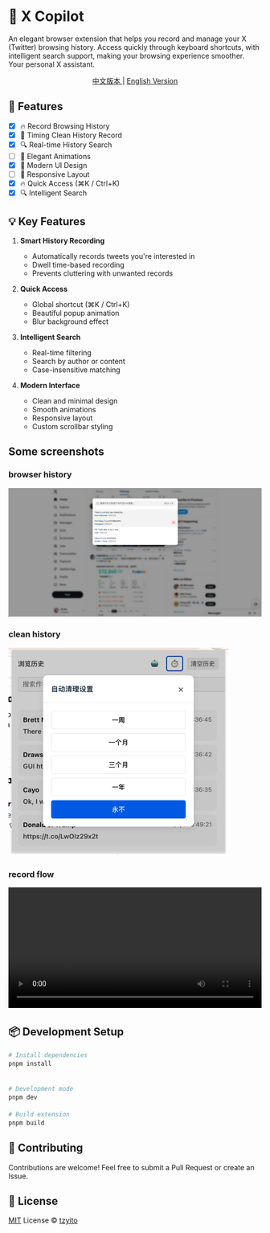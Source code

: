 # 🌟 X Copilot

An elegant browser extension that helps you record and manage your X (Twitter) browsing history. Access quickly through keyboard shortcuts, with intelligent search support, making your browsing experience smoother. Your personal X assistant.

<div align="center">
    <a href="./README.zh-CN.md">
        中文版本
    </a>
    |
    <a href="./README.en-US.md">
        English Version
    </a>
</div>

## 🚀 Features

- [x] 🔥 Record Browsing History
- [x] 🎯 Timing Clean History Record
- [x] 🔍 Real-time History Search
- [ ] 💫 Elegant Animations
- [x] 🌈 Modern UI Design
- [ ] 📱 Responsive Layout
- [x] 🔥 Quick Access (⌘K / Ctrl+K)
- [x] 🔍 Intelligent Search

## 💡 Key Features

1. **Smart History Recording**

   - Automatically records tweets you're interested in
   - Dwell time-based recording
   - Prevents cluttering with unwanted records

2. **Quick Access**

   - Global shortcut (⌘K / Ctrl+K)
   - Beautiful popup animation
   - Blur background effect

3. **Intelligent Search**

   - Real-time filtering
   - Search by author or content
   - Case-insensitive matching

4. **Modern Interface**
   - Clean and minimal design
   - Smooth animations
   - Responsive layout
   - Custom scrollbar styling

## Some screenshots

### browser history

![image](./public/screenshots/history.png)

### clean history

![image](./public/screenshots/clean_history.png)

### record flow

<video src="./public/screenshots/output.webm" width="100%" height="240" controls></video>

## 📦 Development Setup

```bash
# Install dependencies
pnpm install


# Development mode
pnpm dev

# Build extension
pnpm build
```

## 🤝 Contributing

Contributions are welcome! Feel free to submit a Pull Request or create an Issue.

## 📄 License

[MIT](./LICENSE) License © [tzyito](https://github.com/tzyito)

